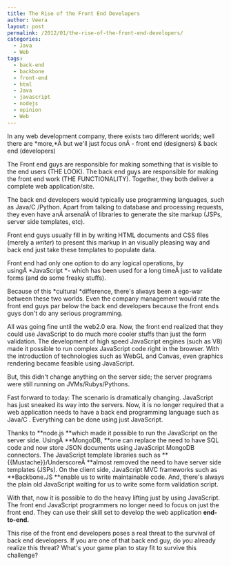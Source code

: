 ```yaml
---
title: The Rise of the Front End Developers
author: Veera
layout: post
permalink: /2012/01/the-rise-of-the-front-end-developers/
categories:
  - Java
  - Web
tags:
  - back-end
  - backbone
  - front-end
  - html
  - Java
  - javascript
  - nodejs
  - opinion
  - Web
---
```


In any web development company, there exists two different worlds; well there are *more,*Â but we'll just focus onÂ - front end (designers) & back end (developers)

The Front end guys are responsible for making something that is visible to the end users (THE LOOK). The back end guys are responsible for making the front end work (THE FUNCTIONALITY). Together, they both deliver a complete web application/site.

The back end developers would typically use programming languages, such as Java/C /Python. Apart from talking to database and processing requests, they even have anÂ arsenalÂ of libraries to generate the site markup (JSPs, server side templates, etc).

Front end guys usually fill in by writing HTML documents and CSS files (merely a *writer*) to present this markup in an visually pleasing way and back end just take these templates to populate data.

Front end had only one option to do any logical operations, by usingÂ *JavaScript *- which has been used for a long timeÂ just to validate forms (and do some freaky stuffs).

Because of this *cultural *difference, there's always been a ego-war between these two worlds. Even the company management would rate the front end guys par below the back end developers because the front ends guys don't do any serious programming.

All was going fine until the web2.0 era. Now, the front end realized that they could use JavaScript to do much more cooler stuffs than just the form validation. The development of high speed JavaScript engines (such as V8) made it possible to run complex JavaScript code right in the browser. With the introduction of technologies such as WebGL and Canvas, even graphics rendering became feasible using JavaScript.

But, this didn't change anything on the server side; the server programs were still running on JVMs/Rubys/Pythons.

Fast forward to today: The scenario is dramatically changing. JavaScript has just sneaked its way into the servers. Now, it is no longer required that a web application needs to have a back end programming language such as Java/C . Everything can be done using just JavaScript.

Thanks to **node.js **which made it possible to run the JavaScript on the server side. UsingÂ **MongoDB, **one can replace the need to have SQL code and now store JSON documents using JavaScript MongoDB connectors. The JavaScript template libraries such as **{{Mustache}}/UnderscoreÂ **almost removed the need to have server side templates (JSPs). On the client side, JavaScript MVC frameworks such as **Backbone.JS **enable us to write maintainable code. And, there's always the plain old JavaScript waiting for us to write some form validation script.

With that, now it is possible to do the heavy lifting just by using JavaScript. The front end JavaScript programmers no longer need to focus on just the front end. They can use their skill set to develop the web application **end-to-end.**

This rise of the front end developers poses a real threat to the survival of back end developers. If you are one of that back end guy, do you already realize this threat? What's your game plan to stay fit to survive this challenge?